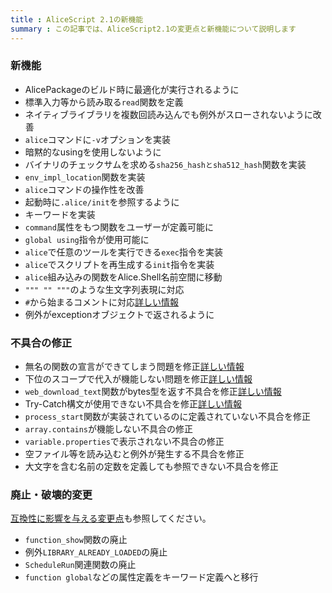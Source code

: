 ```yaml
---
title : AliceScript 2.1の新機能
summary : この記事では、AliceScript2.1の変更点と新機能について説明します
---
```

### 新機能

- AlicePackageのビルド時に最適化が実行されるように
- 標準入力等から読み取る`read`関数を定義
- ネイティブライブラリを複数回読み込んでも例外がスローされないように改善
- `alice`コマンドに`-v`オプションを実装
- 暗黙的なusingを使用しないように
- バイナリのチェックサムを求める`sha256_hashとsha512_hash`関数を実装
- `env_impl_location`関数を実装
- `alice`コマンドの操作性を改善
- 起動時に`.alice/init`を参照するように
- キーワードを実装
- `command`属性をもつ関数をユーザーが定義可能に
- `global using`指令が使用可能に
- `alice`で任意のツールを実行できる`exec`指令を実装
- `alice`でスクリプトを再生成する`init`指令を実装
- `alice`組み込みの関数をAlice.Shell名前空間に移動
- `""" "" """`のような生文字列表現に対応
- `#`から始まるコメントに対応[詳しい情報](https://github.com/WSOFT-Project/Losetta/issues/7)
- 例外がexceptionオブジェクトで返されるように
### 不具合の修正

- 無名の関数の宣言ができてしまう問題を修正[詳しい情報](https://github.com/WSOFT-Project/Losetta/issues/2)
- 下位のスコープで代入が機能しない問題を修正[詳しい情報](https://github.com/WSOFT-Project/Losetta/issues/5)
- `web_download_text`関数がbytes型を返す不具合を修正[詳しい情報](https://github.com/WSOFT-Project/Losetta/issues/6)
- Try-Catch構文が使用できない不具合を修正[詳しい情報](https://github.com/WSOFT-Project/Losetta/issues/3)
- `process_start`関数が実装されているのに定義されていない不具合を修正
- `array.contains`が機能しない不具合の修正
- `variable.properties`で表示されない不具合の修正
- 空ファイル等を読み込むと例外が発生する不具合を修正
- 大文字を含む名前の定数を定義しても参照できない不具合を修正
### 廃止・破壊的変更
[互換性に影響を与える変更点](./compatibility.md)も参照してください。

- `function_show`関数の廃止
- 例外`LIBRARY_ALREADY_LOADED`の廃止
- `ScheduleRun`関連関数の廃止
- `function global`などの属性定義をキーワード定義へと移行
